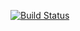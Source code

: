 [![Build Status](https://travis-ci.org/CandiceMS/greetings-webapp.svg?branch=master)](https://travis-ci.org/CandiceMS/greetings-webapp)
